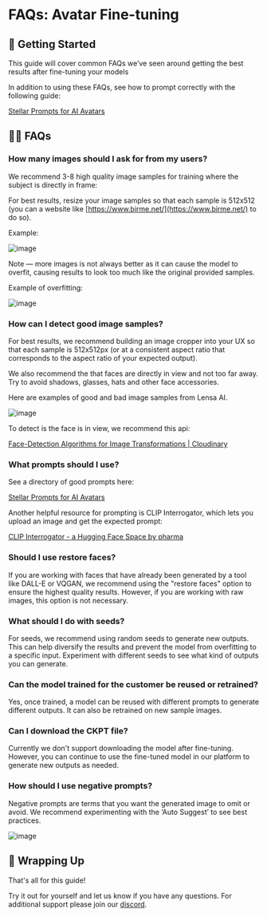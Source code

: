 # FAQs: Avatar Fine-tuning

## 📝 Getting Started

This guide will cover common FAQs we’ve seen around getting the best results after fine-tuning your models

In addition to using these FAQs, see how to prompt correctly with the following guide:

[Stellar Prompts for AI Avatars](/guides/stellar-prompts-for-ai-avatars)

## 🙋‍♂️ FAQs

### How many images should I ask for from my users?

We recommend 3-8 high quality image samples for training where the subject is directly in frame:

For best results, resize your image samples so that each sample is 512x512 (you can a website like [https://www.birme.net/](https://www.birme.net/) to do so).

Example:

![image](./images/faqs_01.avif)

Note — more images is not always better as it can cause the model to overfit, causing results to look too much like the original provided samples.

Example of overfitting:

![image](./images/faqs_02.avif)

### How can I detect good image samples?

For best results, we recommend building an image cropper into your UX so that each sample is 512x512px (or at a consistent aspect ratio that corresponds to the aspect ratio of your expected output).

We also recommend the that faces are directly in view and not too far away. Try to avoid shadows, glasses, hats and other face accessories.

Here are examples of good and bad image samples from Lensa AI.

![image](./images/faqs_03.avif)

To detect is the face is in view, we recommend this api:

[Face-Detection Algorithms for Image Transformations | Cloudinary](https://cloudinary.com/documentation/face_detection_based_transformations)

### What prompts should I use?

See a directory of good prompts here:

[Stellar Prompts for AI Avatars](/guides/stellar-prompts-for-ai-avatars)

Another helpful resource for prompting is CLIP Interrogator, which lets you upload an image and get the expected prompt:

[CLIP Interrogator - a Hugging Face Space by pharma](https://huggingface.co/spaces/pharma/CLIP-Interrogator)

### Should I use restore faces?

If you are working with faces that have already been generated by a tool like DALL-E or VQGAN, we recommend using the "restore faces" option to ensure the highest quality results. However, if you are working with raw images, this option is not necessary.

### What should I do with seeds?

For seeds, we recommend using random seeds to generate new outputs. This can help diversify the results and prevent the model from overfitting to a specific input. Experiment with different seeds to see what kind of outputs you can generate.

### Can the model trained for the customer be reused or retrained?

Yes, once trained, a model can be reused with different prompts to generate different outputs. It can also be retrained on new sample images.

### Can I download the CKPT file?

Currently we don't support downloading the model after fine-tuning. However, you can continue to use the fine-tuned model in our platform to generate new outputs as needed.

### How should I use negative prompts?

Negative prompts are terms that you want the generated image to omit or avoid. We recommend experimenting with the ‘Auto Suggest’ to see best practices.

![image](./images/faqs_04.avif)

## 🚀 Wrapping Up

That's all for this guide!

Try it out for yourself and let us know if you have any questions. For additional support please join our [discord](https://discord.com/invite/NCAKTUayPK).